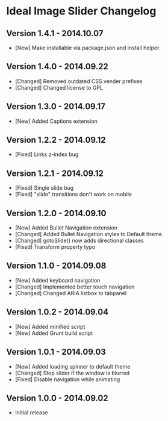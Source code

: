 # Ideal Image Slider Changelog

Version 1.4.1 - 2014.10.07
------------------------------
 * [New] Make installable via package.json and install helper

Version 1.4.0 - 2014.09.22
--------------------------
 * [Changed] Removed outdated CSS vender prefixes
 * [Changed] Changed license to GPL

Version 1.3.0 - 2014.09.17
--------------------------
 * [New] Added Captions extension

Version 1.2.2 - 2014.09.12
--------------------------
 * [Fixed] Links z-index bug

Version 1.2.1 - 2014.09.12
--------------------------
 * [Fixed] Single slide bug
 * [Fixed] "slide" transitions don't work on mobile

Version 1.2.0 - 2014.09.10
--------------------------
 * [New] Added Bullet Navigation extension
 * [Changed] Added Bullet Navigation styles to Default theme
 * [Changed] gotoSlide() now adds directional classes
 * [Fixed] Transform property typo

Version 1.1.0 - 2014.09.08
--------------------------
 * [New] Added keyboard navigation
 * [Changed] Implemented better touch navigation
 * [Changed] Changed ARIA listbox to tabpanel

Version 1.0.2 - 2014.09.04
--------------------------
 * [New] Added minified script
 * [New] Added Grunt build script

Version 1.0.1 - 2014.09.03
--------------------------
 * [New] Added loading spinner to default theme
 * [Changed] Stop slider if the window is blurred
 * [Fixed] Disable navigation while animating

Version 1.0.0 - 2014.09.02
--------------------------
 * Initial release
